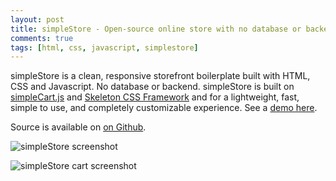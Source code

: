 ```yaml
---
layout: post
title: simpleStore - Open-source online store with no database or backend
comments: true
tags: [html, css, javascript, simplestore]
---
```


simpleStore is a clean, responsive storefront boilerplate built with HTML, CSS and Javascript. No database or backend.
simpleStore is built on [simpleCart.js](http://simplecartjs.org) and [Skeleton CSS Framework](http://getskeleton.com) and
for a lightweight, fast, simple to use, and completely customizable experience.	See a [demo here](http://cdmedia.github.io/simplestore/demo).

Source is available on [on Github](https://github.com/cdmedia/simplestore).

![simpleStore screenshot](https://raw.githubusercontent.com/cdmedia/simplestore/gh-pages/images/screenshot-full.png)

![simpleStore cart screenshot](https://raw.githubusercontent.com/cdmedia/simplestore/gh-pages/images/screenshot-full-cart.png)
